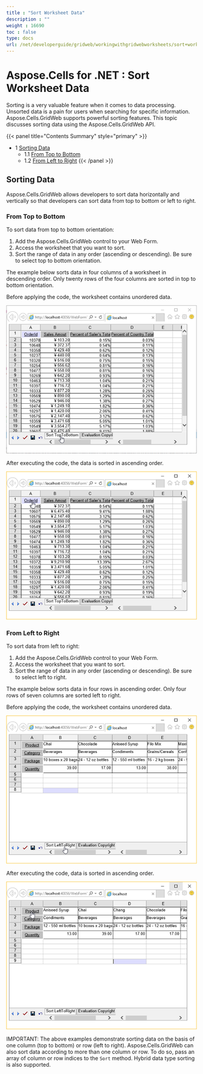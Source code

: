 ```yaml
---
title : "Sort Worksheet Data" 
description : "" 
weight : 16690 
toc : false
type: docs
url: /net/developerguide/gridweb/workingwithgridwebworksheets/sort+worksheet+data/
---
```


# Aspose.Cells for .NET : Sort Worksheet Data


Sorting is a very valuable feature when it comes to data processing. Unsorted data is a pain for users when searching for specific information. Aspose.Cells.GridWeb supports powerful sorting features. This topic discusses sorting data using the Aspose.Cells.GridWeb API.

{{< panel title="Contents Summary" style="primary" >}}
*   1 [Sorting Data](#sorting-data)
    *   1.1 [From Top to Bottom](#from-top-to-bottom)
    *   1.2 [From Left to Right](#from-left-to-right)
{{< /panel >}}
 

## Sorting Data

Aspose.Cells.GridWeb allows developers to sort data horizontally and vertically so that developers can sort data from top to bottom or left to right.

### From Top to Bottom

To sort data from top to bottom orientation:

1.  Add the Aspose.Cells.GridWeb control to your Web Form.
2.  Access the worksheet that you want to sort.
3.  Sort the range of data in any order (ascending or descending). Be sure to select top to bottom orientation.

The example below sorts data in four columns of a worksheet in descending order. Only twenty rows of the four columns are sorted in top to bottom orientation.

Before applying the code, the worksheet contains unordered data.

![image](5115343.png)

After executing the code, the data is sorted in ascending order.

![image](5115342.png)

### From Left to Right

To sort data from left to right:

1.  Add the Aspose.Cells.GridWeb control to your Web Form.
2.  Access the worksheet that you want to sort.
3.  Sort the range of data in any order (ascending or descending). Be sure to select left to right.

The example below sorts data in four rows in ascending order. Only four rows of seven columns are sorted left to right.

Before applying the code, the worksheet contains unordered data.

![image](5115341.png)

After executing the code, data is sorted in ascending order.

![image](5115340.png)

IMPORTANT: The above examples demonstrate sorting data on the basis of one column (top to bottom) or row (left to right). Aspose.Cells.GridWeb can also sort data according to more than one column or row. To do so, pass an array of column or row indices to the `Sort` method. Hybrid data type sorting is also supported.

